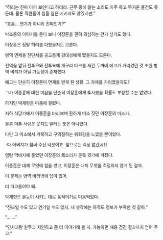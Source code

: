“허리는 진짜 아파 보인다고 하더라. 근무 중에 앓는 소리도 자주 하고 무거운 물건도 못 든대. 물론 직원들이 힘들 일은 시키지도 않겠지만.”

“흐음… 연기가 아니라 진짜인가?”

박초롱의 이야기를 듣다 보니 이장훈을 괜히 의심하는 건가 싶기도 했다.

이장훈은 정말 허리를 다쳤을지도 모른다.

병역 면제용 진단서를 공교롭게 강대성에게 땠을지도 모른다.

전역을 앞둬 전투모와 전투복에 개구리 마크를 새긴 두꺼비 에고가 가리켰던 것 또한 병역 비리가 아닐 가능성이 존재했다.

에고는 단순히 이장훈이 면제를 받게 된 상황, 그 자체를 가리켰을지도?

그가 이중훈에 대한 미움을 단순히 이장훈에게 투사했을 확률도 부정할 수는 없었다.

하지만 박재현은 마음에 걸렸다.

지하 식당가에서 이중훈을 바라보며 환하게 미소 짓던 이장훈의 미소가.

물론 아픈 사람은 웃지도 말라는 뜻은 아니었다.

다만 그 미소에서 거북하고 구역질하는 위화감을 느꼈을 뿐이었다.

-다 아버지가 힘써 주신 덕분이죠. 앞으로는 걱정 없겠네요.

염탐 막바지에 들었던 이장훈의 목소리가 문득 귓가에 퍼졌다.

이중훈은 대체 무엇에 힘을 썼고, 이장훈은 대체 무엇을 걱정하지 않게 된 걸까.

이 문제는 병역 비리밖에 답이 없어.

더 파고들어야 돼.

박재현은 본능이 시키는 대로 움직이기로 마음먹었다.

“진짜일 수도 있고 연기일 수도 있지. 내 생각에는 아직도 정보가 부족한 것 같아.”

“…….”

“인사과랑 원무과 지인하고 좀 더 이야기해 볼 게. 가능하면 채용 검진 결과까지 얻어 주고.”